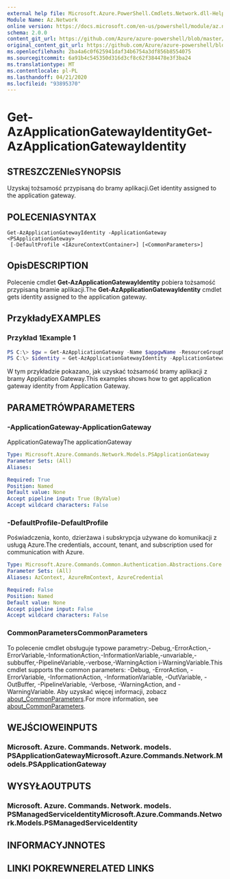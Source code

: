 ```yaml
---
external help file: Microsoft.Azure.PowerShell.Cmdlets.Network.dll-Help.xml
Module Name: Az.Network
online version: https://docs.microsoft.com/en-us/powershell/module/az.network/get-azapplicationgatewayidentity
schema: 2.0.0
content_git_url: https://github.com/Azure/azure-powershell/blob/master/src/Network/Network/help/Get-AzApplicationGatewayIdentity.md
original_content_git_url: https://github.com/Azure/azure-powershell/blob/master/src/Network/Network/help/Get-AzApplicationGatewayIdentity.md
ms.openlocfilehash: 2ba4a6c0f625941daf34b6754a3df856b8554075
ms.sourcegitcommit: 6a91b4c545350d316d3cf8c62f384478e3f3ba24
ms.translationtype: MT
ms.contentlocale: pl-PL
ms.lasthandoff: 04/21/2020
ms.locfileid: "93895370"
---
```

# <span data-ttu-id="f6c28-101">Get-AzApplicationGatewayIdentity</span><span class="sxs-lookup"><span data-stu-id="f6c28-101">Get-AzApplicationGatewayIdentity</span></span>

## <span data-ttu-id="f6c28-102">STRESZCZENIe</span><span class="sxs-lookup"><span data-stu-id="f6c28-102">SYNOPSIS</span></span>
<span data-ttu-id="f6c28-103">Uzyskaj tożsamość przypisaną do bramy aplikacji.</span><span class="sxs-lookup"><span data-stu-id="f6c28-103">Get identity assigned to the application gateway.</span></span>

## <span data-ttu-id="f6c28-104">POLECENIA</span><span class="sxs-lookup"><span data-stu-id="f6c28-104">SYNTAX</span></span>

```
Get-AzApplicationGatewayIdentity -ApplicationGateway <PSApplicationGateway>
 [-DefaultProfile <IAzureContextContainer>] [<CommonParameters>]
```

## <span data-ttu-id="f6c28-105">Opis</span><span class="sxs-lookup"><span data-stu-id="f6c28-105">DESCRIPTION</span></span>
<span data-ttu-id="f6c28-106">Polecenie cmdlet **Get-AzApplicationGatewayIdentity** pobiera tożsamość przypisaną bramie aplikacji.</span><span class="sxs-lookup"><span data-stu-id="f6c28-106">The **Get-AzApplicationGatewayIdentity** cmdlet gets identity assigned to the application gateway.</span></span>

## <span data-ttu-id="f6c28-107">Przykłady</span><span class="sxs-lookup"><span data-stu-id="f6c28-107">EXAMPLES</span></span>

### <span data-ttu-id="f6c28-108">Przykład 1</span><span class="sxs-lookup"><span data-stu-id="f6c28-108">Example 1</span></span>
```powershell
PS C:\> $gw = Get-AzApplicationGateway -Name $appgwName -ResourceGroupName $resgpName
PS C:\> $identity = Get-AzApplicationGatewayIdentity -ApplicationGateway $gw
```

<span data-ttu-id="f6c28-109">W tym przykładzie pokazano, jak uzyskać tożsamość bramy aplikacji z bramy Application Gateway.</span><span class="sxs-lookup"><span data-stu-id="f6c28-109">This examples shows how to get application gateway identity from Application Gateway.</span></span>

## <span data-ttu-id="f6c28-110">PARAMETRÓW</span><span class="sxs-lookup"><span data-stu-id="f6c28-110">PARAMETERS</span></span>

### <span data-ttu-id="f6c28-111">-ApplicationGateway</span><span class="sxs-lookup"><span data-stu-id="f6c28-111">-ApplicationGateway</span></span>
<span data-ttu-id="f6c28-112">ApplicationGateway</span><span class="sxs-lookup"><span data-stu-id="f6c28-112">The applicationGateway</span></span>

```yaml
Type: Microsoft.Azure.Commands.Network.Models.PSApplicationGateway
Parameter Sets: (All)
Aliases:

Required: True
Position: Named
Default value: None
Accept pipeline input: True (ByValue)
Accept wildcard characters: False
```

### <span data-ttu-id="f6c28-113">-DefaultProfile</span><span class="sxs-lookup"><span data-stu-id="f6c28-113">-DefaultProfile</span></span>
<span data-ttu-id="f6c28-114">Poświadczenia, konto, dzierżawa i subskrypcja używane do komunikacji z usługą Azure.</span><span class="sxs-lookup"><span data-stu-id="f6c28-114">The credentials, account, tenant, and subscription used for communication with Azure.</span></span>

```yaml
Type: Microsoft.Azure.Commands.Common.Authentication.Abstractions.Core.IAzureContextContainer
Parameter Sets: (All)
Aliases: AzContext, AzureRmContext, AzureCredential

Required: False
Position: Named
Default value: None
Accept pipeline input: False
Accept wildcard characters: False
```

### <span data-ttu-id="f6c28-115">CommonParameters</span><span class="sxs-lookup"><span data-stu-id="f6c28-115">CommonParameters</span></span>
<span data-ttu-id="f6c28-116">To polecenie cmdlet obsługuje typowe parametry:-Debug,-ErrorAction,-ErrorVariable,-InformationAction,-InformationVariable,-unvariable,-subbuffer,-PipelineVariable,-verbose,-WarningAction i-WarningVariable.</span><span class="sxs-lookup"><span data-stu-id="f6c28-116">This cmdlet supports the common parameters: -Debug, -ErrorAction, -ErrorVariable, -InformationAction, -InformationVariable, -OutVariable, -OutBuffer, -PipelineVariable, -Verbose, -WarningAction, and -WarningVariable.</span></span> <span data-ttu-id="f6c28-117">Aby uzyskać więcej informacji, zobacz [about_CommonParameters](http://go.microsoft.com/fwlink/?LinkID=113216).</span><span class="sxs-lookup"><span data-stu-id="f6c28-117">For more information, see [about_CommonParameters](http://go.microsoft.com/fwlink/?LinkID=113216).</span></span>

## <span data-ttu-id="f6c28-118">WEJŚCIOWE</span><span class="sxs-lookup"><span data-stu-id="f6c28-118">INPUTS</span></span>

### <span data-ttu-id="f6c28-119">Microsoft. Azure. Commands. Network. models. PSApplicationGateway</span><span class="sxs-lookup"><span data-stu-id="f6c28-119">Microsoft.Azure.Commands.Network.Models.PSApplicationGateway</span></span>

## <span data-ttu-id="f6c28-120">WYSYŁA</span><span class="sxs-lookup"><span data-stu-id="f6c28-120">OUTPUTS</span></span>

### <span data-ttu-id="f6c28-121">Microsoft. Azure. Commands. Network. models. PSManagedServiceIdentity</span><span class="sxs-lookup"><span data-stu-id="f6c28-121">Microsoft.Azure.Commands.Network.Models.PSManagedServiceIdentity</span></span>

## <span data-ttu-id="f6c28-122">INFORMACYJN</span><span class="sxs-lookup"><span data-stu-id="f6c28-122">NOTES</span></span>

## <span data-ttu-id="f6c28-123">LINKI POKREWNE</span><span class="sxs-lookup"><span data-stu-id="f6c28-123">RELATED LINKS</span></span>
